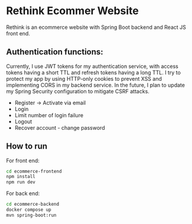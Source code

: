 # Rethink Ecommer Website

Rethink is an ecommerce website with Spring Boot backend and React JS front end.

## Authentication functions:
Currently, I use JWT tokens for my authentication service, with access tokens having a short TTL and refresh tokens having a long TTL. I try to protect my app by using HTTP-only cookies to prevent XSS and implementing CORS in my backend service. In the future, I plan to update my Spring Security configuration to mitigate CSRF attacks.

  - Register -> Activate via email
  - Login
  - Limit number of login failure
  - Logout
  - Recover account - change password
    
## How to run

For front end:

```bash
cd ecommerce-frontend
npm install
npm run dev
```

For back end:

```bash
cd ecommerce-backend
docker compose up
mvn spring-boot:run
```

